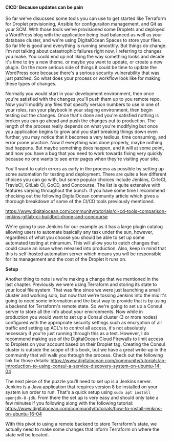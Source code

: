#### CICD: Because updates can be pain

So far we've disucssed some tools you can use to get started like Terraform for Droplet provisioning, Ansible for configuraiton management, and Git as your SCM. With those tools we've provisioned some Droplets and deployed a WordPress blog with the application being load balanced as well as your database cluster, and we're using DigitalOcean Spaces to store your files. So far life is good and everything is running smoothly. But things do change. I'm not talking about catastrophic failures right now, I referring to changes you make. You could end up not liking the way something looks and decide it's time to try a new theme. or maybe you want to update, or create a new plugin. On the more serious side of things it could be time to update the WordPress core because there's a serious security vulnerability that was just patched. So what does your process or workflow look like for making these types of changes.

Normally you would start in your development environment, then once you're satisfied with the changes you'll push them up to you remote repo. Now you'll modify any files that specify version numbers to use in one of your roles, run your playbook in your staging environment, then begin testing out the changes. Once that's done and you're satisfied nothing is broken you can go ahead and push the changes out to production. The length of the process really depends on what you're modifying but once you application begins to grow and you start breaking things down even further, you may notice that it becomes a very tedious, time consuming, and error prone practice. Now if everything was done properly, maybe nothing bad happens. But maybe something does happen, and it will at some point, and now you have a bug that you need to work towards fixing very quickly because no one wants to see error pages when they're visiting your site. 

You'll want to catch errors as early in the process as possible by setting up some automation for testing and deployment. There are quite a few different choices you can go with, but some popular choices include Jenkins, CirleCI, TravisCI, GitLab CI, GoCD, and Concourse. The list is quite extensive with features varying throughout the bunch. If you have some time I recommend checking out the following DigitalOcean community article which gives a thorough breakdown of some of the CI/CD tools previously mentioned. 

https://www.digitalocean.com/community/tutorials/ci-cd-tools-comparison-jenkins-gitlab-ci-buildbot-drone-and-concourse

We're going to use Jenkins for our example as it has a large plugin catalog allowing users to automate basically any task under the sun, however, regardless of what you choose you should be able to set up some automated testing at minumum. This will allow you to catch changes that could cause an issue when released into production. Also, keep in mind that this is self-hosted automation server which means you will be responsible for its management and the cost of the Droplet it runs on. 

**Setup**

Another thing to note is we're making a change that we mentioned in the last chapter. Previously we were using Terraform and storing its state to your local file system. That was fine since we were just launching a small cluster and working solo, but now that we're tossing Jenkins into the mix it's going to need some information and the best way to provide that is by using a backend for Terraform's remote state. So we're going to set up a Consul server to store all the info about your environments. Now while in production you would want to set up a Consul cluster (3 or more nodes) configured with the appropriate security settings such as encryption of all traffic and setting up ACL's to control all access, it's not absolutely necessary if you're just running through this as a test. However, I do recommend making use of the DigitalOcean Cloud Firewalls to limit access to Droplets on your account based on their Droplet tag. Creating the Consul cluster is outside the scope of this book, but we have a great write-up in the community that will walk you through the process. Check out the following link for those details: https://www.digitalocean.com/community/tutorials/an-introduction-to-using-consul-a-service-discovery-system-on-ubuntu-14-04

The next piece of the puzzle you'll need to set up is a Jenkins server. Jenkins is a Java application that requires version 8 be installed on your system iun order to run. That's a quick setup using `sudo apt install openjdk-8-jdk`. From there the set up is very easy and should only take a few minutes if you following along with the following tutorial: https://www.digitalocean.com/community/tutorials/how-to-install-jenkins-on-ubuntu-16-04

With this pivot to using a remote backend to store Terraform's state, we actually need to make some changes that inform Terraform on where the state will be located. 
